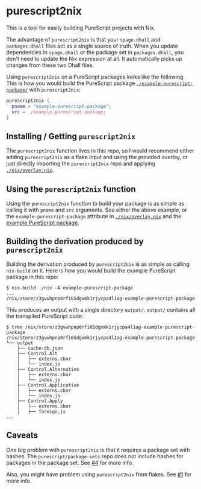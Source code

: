 # purescript2nix

This is a tool for easily building PureScript projects with Nix.

The advantage of `purescript2nix` is that your `spago.dhall` and
`packages.dhall` files act as a single source of truth.  When
you update dependencies in `spago.dhall` or the package set in
`packages.dhall`, you don't need to update the Nix expression
at all.  It automatically picks up changes from these two
Dhall files.

Using `purescript2nix` on a PureScript packages looks like the
following. This is how you would build the PureScript package
[`./example-purescript-package/`](./example-purescript-package/)
with `purescript2nix`:


```nix
purescript2nix {
  pname = "example-purescript-package";
  src = ./example-purescript-package;
}
```

## Installing / Getting `purescript2nix`

The `purescript2nix` function lives in this repo, so I would recommend either
adding `purescript2nix` as a flake input and using the provided overlay, or
just directly importing the `purescript2nix` repo and applying
[`./nix/overlay.nix`](./nix/overlay.nix).

## Using the `purescript2nix` function

Using the `purescript2nix` function to build your package is as simple as
calling it with `pname` and `src` arguments.  See either the above example, or
the `example-purescript-package` attribute in
[`./nix/overlay.nix`](./nix/overlay.nix) and the
[example PureScript package](./example-purescript-package/).

## Building the derivation produced by `purescript2nix`

Building the derivation produced by `purescript2nix` is as simple as calling
`nix-build` on it.  Here is how you would build the example PureScript package
in this repo:

```console
$ nix-build ./nix -A example-purescript-package
...
/nix/store/z3gvwhpnp0rfi65dgxmk1rjycpa4l1ag-example-purescript-package
```

This produces an output with a single directory `output/`.  `output/` contains
all the transpiled PureScript code:

```console
$ tree /nix/store/z3gvwhpnp0rfi65dgxmk1rjycpa4l1ag-example-purescript-package
/nix/store/z3gvwhpnp0rfi65dgxmk1rjycpa4l1ag-example-purescript-package
└── output
    ├── cache-db.json
    ├── Control.Alt
    │   ├── externs.cbor
    │   └── index.js
    ├── Control.Alternative
    │   ├── externs.cbor
    │   └── index.js
    ├── Control.Applicative
    │   ├── externs.cbor
    │   └── index.js
    ├── Control.Apply
    │   ├── externs.cbor
    │   ├── foreign.js
...
```

## Caveats

One big problem with `purescript2nix` is that it requires a package set with
hashes.  The `purescript/package-sets` repo does not include hashes for
packages in the package set.  See
[#4](https://github.com/cdepillabout/purescript2nix/issues/4) for more info.

Also, you might have problem using `purescript2nix` from flakes.  See
[#1](https://github.com/cdepillabout/purescript2nix/issues/1) for more info.
